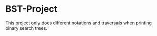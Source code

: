 # BST-Project

This project only does different notations and traversals when printing binary search trees.
